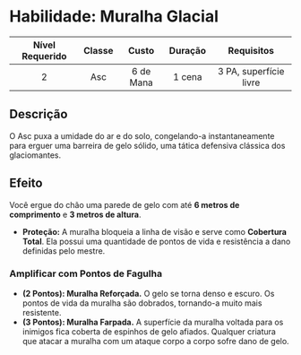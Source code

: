 # Habilidade: Muralha Glacial

| Nível Requerido | Classe | Custo | Duração | Requisitos |
| :---: | :---: | :---: | :---: | :---: |
| 2 | Asc | 6 de Mana | 1 cena | 3 PA, superfície livre |

## Descrição
O Asc puxa a umidade do ar e do solo, congelando-a instantaneamente para erguer uma barreira de gelo sólido, uma tática defensiva clássica dos glaciomantes.

## Efeito
Você ergue do chão uma parede de gelo com até **6 metros de comprimento** e **3 metros de altura**.

* **Proteção:** A muralha bloqueia a linha de visão e serve como **Cobertura Total**. Ela possui uma quantidade de pontos de vida e resistência a dano definidas pelo mestre.

### Amplificar com Pontos de Fagulha
* **(2 Pontos): Muralha Reforçada.** O gelo se torna denso e escuro. Os pontos de vida da muralha são dobrados, tornando-a muito mais resistente.
* **(3 Pontos): Muralha Farpada.** A superfície da muralha voltada para os inimigos fica coberta de espinhos de gelo afiados. Qualquer criatura que atacar a muralha com um ataque corpo a corpo sofre dano de gelo.